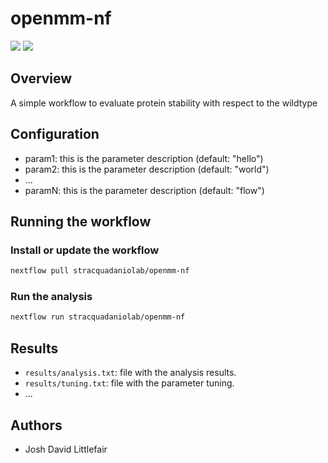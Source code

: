 # openmm-nf

![](https://img.shields.io/badge/current_version-0.1.22-blue)
![](https://github.com/stracquadaniolab/openmm-nf/workflows/build/badge.svg)
## Overview
A simple workflow to evaluate protein stability with respect to the wildtype

## Configuration

- param1: this is the parameter description (default: "hello")
- param2: this is the parameter description (default: "world")
- ...
- paramN: this is the parameter description (default: "flow")

## Running the workflow

### Install or update the workflow

```bash
nextflow pull stracquadaniolab/openmm-nf
```

### Run the analysis

```bash
nextflow run stracquadaniolab/openmm-nf
```

## Results

- `results/analysis.txt`: file with the analysis results.
- `results/tuning.txt`: file with the parameter tuning.
- ...

## Authors

- Josh David Littlefair

